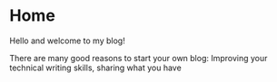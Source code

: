 # Home

Hello and welcome to my blog! 

There are many good reasons to start your own blog: Improving your technical writing skills, sharing what you have 